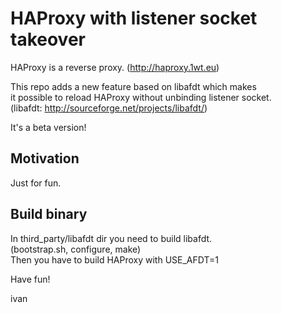# HAProxy with listener socket takeover

HAProxy is a reverse proxy. (http://haproxy.1wt.eu)

This repo adds a new feature based on libafdt which makes  
it possible to reload HAProxy without unbinding listener socket.  
(libafdt: http://sourceforge.net/projects/libafdt/)

It's a beta version!

## Motivation

Just for fun.

## Build binary

In third_party/libafdt dir you need to build libafdt.  
(bootstrap.sh, configure, make)  
Then you have to build HAProxy with USE_AFDT=1  

Have fun!

ivan

